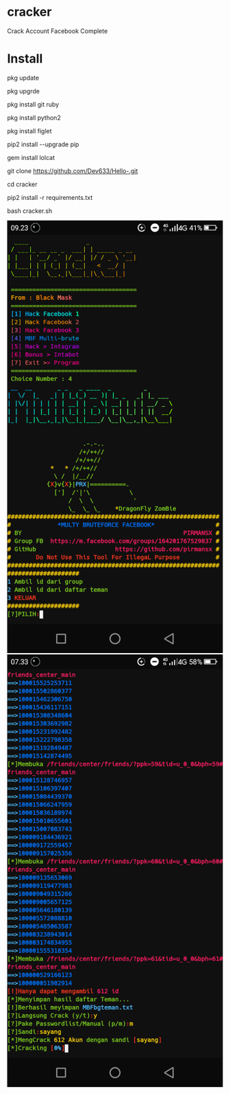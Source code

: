 # cracker

Crack Account Facebook Complete

# Install
pkg update

pkg upgrde

pkg install git ruby

pkg install python2

pkg install figlet

pip2 install --upgrade pip

gem install lolcat

git clone https://github.com/Dev633/Hello-.git

cd cracker

pip2 install -r requirements.txt

bash cracker.sh


<img src="Cracker.png">

<img src="Crack.png">

